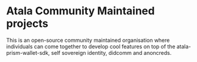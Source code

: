 # Atala Community Maintained projects
This is an open-source community maintained organisation where individuals can come together to develop cool features on top of the atala-prism-wallet-sdk, self sovereign identity, didcomm and anoncreds.

